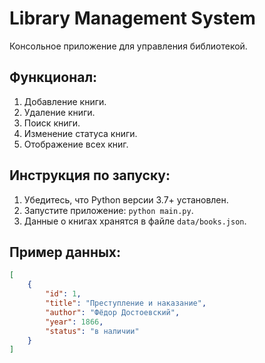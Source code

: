# Library Management System

Консольное приложение для управления библиотекой.

## Функционал:
1. Добавление книги.
2. Удаление книги.
3. Поиск книги.
4. Изменение статуса книги.
5. Отображение всех книг.

## Инструкция по запуску:
1. Убедитесь, что Python версии 3.7+ установлен.
2. Запустите приложение: `python main.py`.
3. Данные о книгах хранятся в файле `data/books.json`.

## Пример данных:
```json
[
    {
        "id": 1,
        "title": "Преступление и наказание",
        "author": "Фёдор Достоевский",
        "year": 1866,
        "status": "в наличии"
    }
]
